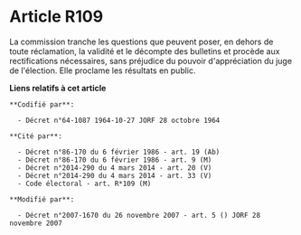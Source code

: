 # Article R109

La commission tranche les questions que peuvent poser, en dehors de toute réclamation, la validité et le décompte des
bulletins et procède aux rectifications nécessaires, sans préjudice du pouvoir d'appréciation du juge de l'élection. Elle
proclame les résultats en public.

**Liens relatifs à cet article**

	**Codifié par**:

	  - Décret n°64-1087 1964-10-27 JORF 28 octobre 1964

	**Cité par**:

	  - Décret n°86-170 du 6 février 1986 - art. 19 (Ab)
	  - Décret n°86-170 du 6 février 1986 - art. 9 (M)
	  - Décret n°2014-290 du 4 mars 2014 - art. 20 (V)
	  - Décret n°2014-290 du 4 mars 2014 - art. 33 (V)
	  - Code électoral - art. R*109 (M)

	**Modifié par**:

	  - Décret n°2007-1670 du 26 novembre 2007 - art. 5 () JORF 28 novembre 2007
